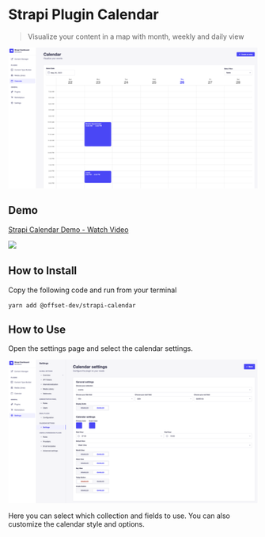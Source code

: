 # Strapi Plugin Calendar

> Visualize your content in a map with month, weekly and daily view

![](./image.png)

## Demo
<a href="https://www.loom.com/share/18712a97afa742ed8a7a57136d85c218">
    <p>Strapi Calendar Demo - Watch Video</p>
    <img src="https://cdn.loom.com/sessions/thumbnails/18712a97afa742ed8a7a57136d85c218-with-play.gif">
</a>

## How to Install

Copy the following code and run from your terminal
```
yarn add @offset-dev/strapi-calendar
```

## How to Use

Open the settings page and select the calendar settings.

![](./image2.png)

Here you can select which collection and fields to use.
You can also customize the calendar style and options.
